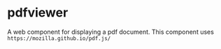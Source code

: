 # pdfviewer
A web component for displaying a pdf document. This component uses ```https://mozilla.github.io/pdf.js/```
